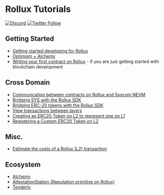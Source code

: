 # Rollux Tutorials

[![Discord](https://img.shields.io/discord/1087373765014454322)](https://discord.gg/rollux)
[![Twitter Follow](https://img.shields.io/twitter/follow/RolluxL2?style=social)](https://twitter.com/RolluxL2)

## Getting Started

* [Getting started developing for Rollux](./getting-started)
* [Optimism + Alchemy](https://docs.alchemy.com/alchemy/introduction/getting-started)
* [Writing your first contract on Rollux](./first-contract) - if you are just getting started with blockchain development


## Cross Domain

* [Communication between contracts on Rollux and Syscoin NEVM](https://github.com/ethereum-optimism/optimism-tutorial/tree/main/cross-dom-comm)
* [Bridging SYS with the Rollux SDK](https://github.com/ethereum-optimism/optimism-tutorial/tree/main/cross-dom-bridge-eth)
* [Bridging ERC-20 tokens with the Rollux SDK](https://github.com/ethereum-optimism/optimism-tutorial/tree/main/cross-dom-bridge-erc20)
* [View transactions between layers](https://github.com/ethereum-optimism/optimism-tutorial/tree/main/sdk-view-tx)
* [Creating an ERC20 Token on L2 to represent one on L1](https://github.com/ethereum-optimism/optimism-tutorial/tree/main/standard-bridge-standard-token)
* [Registering a Custom ERC20 Token on L2](https://github.com/ethereum-optimism/optimism-tutorial/tree/main/standard-bridge-custom-token)



## Misc.

* [Estimate the costs of a Rollux (L2) transaction](https://github.com/ethereum-optimism/optimism-tutorial/tree/main/sdk-estimate-gas)


## Ecosystem

- [Alchemy](https://github.com/ethereum-optimism/optimism-tutorial/tree/main/ecosystem/alchemy)
- [AttestationStation (Reputation primitive on Rollux)](https://github.com/ethereum-optimism/optimism-tutorial/tree/main/ecosystem/attestation-station)
- [Tenderly](https://github.com/ethereum-optimism/optimism-tutorial/tree/main/ecosystem/tenderly)
